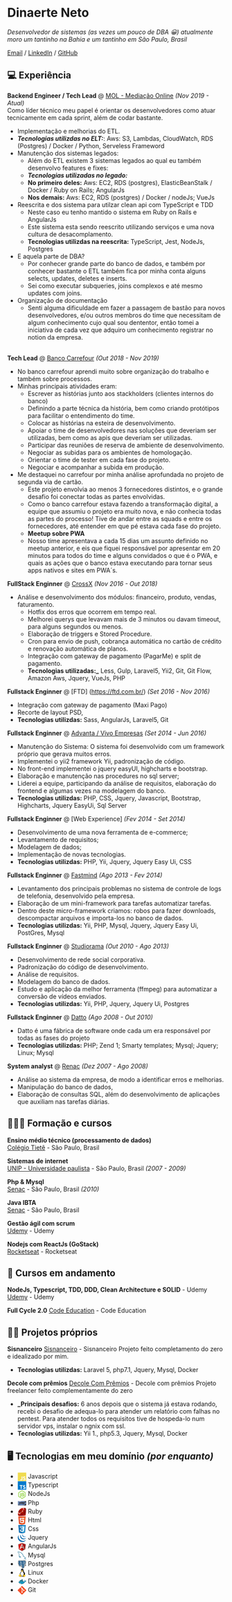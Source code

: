 # Dinaerte Neto

_Desenvolvedor de sistemas (as vezes um pouco de DBA 😀) atualmente moro um tantinho na Bahia e um tantinho em São Paulo, Brasil_ <br>

[Email](mailto:dinaerteneto@gmail.com) / [LinkedIn](https://www.linkedin.com/in/dinaerteneto/) / [GitHub](https://github.com/dinaerteneto/)

## 💻 Experiência

**Backend Engineer / Tech Lead** @ [MOL - Mediação Online](https://www.mediacaonline.com//) _(Nov 2019 - Atual)_ <br>
Como líder técnico meu papel é orientar os desenvolvedores como atuar tecnicamente em cada sprint, além de codar bastante.
  - Implementação e melhorias do ETL.
  - **_Tecnologias utilizdas no ELT:_**: Aws: S3, Lambdas, CloudWatch,  RDS (Postgres) / Docker / Python, Serveless Frameword
  - Manutenção dos sistemas legados:
    - Além do ETL existem 3 sistemas legados ao qual eu também desenvolvo features e fixes:
    - **_Tecnologias utilizadas no legado:_**
    - **No primeiro deles:** Aws: EC2, RDS (postgres), ElasticBeanStalk / Docker / Ruby on Rails; AngularJs
    - **Nos demais:** Aws: EC2, RDS (postgres) / Docker / nodeJs; VueJs
  - Reescrita e dos sistema para utilzar clean api com TypeScript e TDD
    - Neste caso eu tenho mantido o sistema em Ruby on Rails e AngularJs
    - Este sistema esta sendo reescrito utilizando serviços e uma nova cultura de desacomplamento.
    - **Tecnologias utilizdas na reescrita:** TypeScript, Jest, NodeJs, Postgres
  - E aquela parte de DBA?
    - Por conhecer grande parte do banco de dados, e também por conhecer bastante o ETL também fica por minha conta alguns selects, updates, deletes e inserts.
    - Sei como executar subqueries, joins complexos e até mesmo updates com joins.
  - Organização de documentação
    - Senti alguma dificuldade em fazer a passagem de bastão para novos desenvolvedores, e/ou outros membros do time que necessitam de algum conhecimento cujo qual sou dententor, então tomei a iniciativa de cada vez que adquiro um conhecimento registrar no notion da empresa.
<br><br>

**Tech Lead** @ [Banco Carrefour](https://www.carrefoursolucoes.com.br/) _(Out 2018 - Nov 2019)_ <br>
  - No banco carrefour aprendi muito sobre organização do trabalho e também sobre processos.
  - Minhas principais atividades eram:
    - Escrever as histórias junto aos stackholders (clientes internos do banco)
    - Definindo a parte técnica da história, bem como criando protótipos para facilitar o entendimento do time.
    - Colocar as histórias na esteira de desenvolvimento.
    - Apoiar o time de desenvolvedores nas soluções que deveriam ser utilizadas, bem como as apis que deveriam ser utilizadas.
    - Participar das reuniões de reserva de ambiente de desenvolvimento.
    - Negociar as subidas para os ambientes de homologação.
    - Orientar o time de tester em cada fase do projeto.
    - Negociar e acompanhar a subida em produção.
  - Me destaquei no carrefour por minha análise aprofundada no projeto de segunda via de cartão.
    - Este projeto envolvia ao menos 3 fornecedores distintos, e o grande desafio foi conectar todas as partes envolvidas.
    - Como o banco carrefour estava fazendo a transformação digital, a equipe que assumiu o projeto era muito nova, e não conhecia todas as partes do processo!
Tive de andar entre as squads e entre os fornecedores, até entender em que pé estava cada fase do projeto.
    - **Meetup sobre PWA**
    - Nosso time apresentava a cada 15 dias um assunto definido no meetup anterior, e eis que fiquei responsável por apresentar em 20 minutos para todos do time e alguns convidados o que é o PWA, e quais as ações que o banco estava executando para tornar seus apps nativos e sites em PWA´s.
    
**FullStack Enginner** @ [CrossX](http://appcrossx.com/) _(Nov 2016 - Out 2018)_ <br>
  - Análise e desenvolvimento dos módulos: financeiro, produto, vendas, faturamento.
	  - Hotfix dos erros que ocorrem em tempo real.
	  - Melhorei querys que levavam mais de 3 minutos ou davam timeout, para alguns segundos ou menos.
	  - Elaboração de triggers e Stored Procedure.
	  - Cron para envio de push, cobrança automática no cartão de crédito e renovação automática de planos.
	  - Integração com gateway de pagamento (PagarMe) e split de pagamento.
	  - **Tecnologias utilizadas:_** Less, Gulp, Laravel5, Yii2, Git, Git Flow, Amazon Aws, Jquery, VueJs, PHP 

**Fullstack Enginner** @ [FTD] (https://ftd.com.br/) _(Set 2016 - Nov 2016)_ <br>
  - Integração com gateway de pagamento (Maxi Pago)
  - Recorte de layout PSD, 
  - **Tecnologias utilizdas:** Sass, AngularJs, Laravel5, Git

**Fullstack Enginner** @ [Advanta / Vivo Empresas](http://www.advanta.com.br/) _(Set 2014 - Jun 2016)_ <br>
  - Manutenção do Sistema: O sistema foi desenvolvido com um framework próprio que gerava muitos erros.
  - Implementei o yii2 framework Yii, padronização de código.
  - No front-end implementei o jquery easyUI, highcharts e bootstrap.
  - Elaboração e manutenção nas procedures no sql server;
  - Liderei a equipe, participando da análise de requisitos, elaboração do frontend e algumas vezes na modelagem do banco.
  - **Tecnologias utilizdas:** PHP, CSS, Jquery, Javascript, Bootstrap, Highcharts, Jquery EasyUi, Sql Server

**Fullstack Enginner** @ [Web Experience] _(Fev 2014 - Set 2014)_ <br>
  - Desenvolvimento de uma nova ferramenta de e-commerce; 
  - Levantamento de requisitos; 			
  - Modelagem de dados; 
  - Implementação de novas tecnologias.
  - **Tecnologias utilizdas:** PHP, Yii, Jquery, Jquery Easy Ui, CSS

**Fullstack Enginner** @ [Fastmind](http://www.fastmind.com.br) _(Ago 2013 - Fev 2014)_ <br>
  - Levantamento dos principais problemas no sistema de controle de logs de telefonia, desenvolvido pela empresa.
  - Elaboração de um mini-framework para tarefas automatizar tarefas.
  - Dentro deste micro-framework criamos: robos para fazer downloads, descompactar arquivos e importa-los no banco de dados.
  - **Tecnologias utilizdas:** Yii, PHP, Mysql, Jquery, Jquery Easy Ui, PostGres, Mysql

**Fullstack Enginner** @ [Studiorama](http://www.studiorama.com.br) _(Out 2010 - Ago 2013)_ <br>
  - Desenvolvimento de rede social corporativa.
  - Padronização do código de desenvolvimento.
  - Análise de requisitos.
  - Modelagem do banco de dados.
  - Estudo e aplicação da melhor ferramenta (ffmpeg) para automatizar a conversão de vídeos enviados.
  - **Tecnologias utilizdas:** Yii, PHP, Jquery, Jquery Ui, Postgres

**Fullstack Enginner** @ [Datto](http://www.datto.com.br) _(Ago 2008 - Out 2010)_ <br>
  - Datto é uma fábrica de software onde cada um era responsável por todas as fases do projeto
  - **Tecnologias utilizdas:** PHP; Zend 1; Smarty templates; Mysql; Jquery; Linux; Mysql

**System analyst** @ [Renac](http://www.renac.com.br) _(Dez 2007 - Ago 2008)_ <br>
  - Análise ao sistema da empresa, de modo a identificar erros e melhorias. 
  - Manipulação do banco de dados, 
  - Elaboração de consultas SQL, além do desenvolvimento de aplicações que auxiliam nas tarefas diárias.

## 👩🏼‍🎓 Formação e cursos

**Ensino médio técnico (processamento de dados)**<br>
[Colégio Tietê](http://www.colegiotiete.com.br/) - São Paulo, Brasil <br>

**Sistemas de internet**<br>
[UNIP - Universidade paulista](https://www.unip.com.br/) - São Paulo, Brasil _(2007 - 2009)_ <br>

**Php & Mysql**<br>
[Senac](https://www.senac.edu.br/) - São Paulo, Brasil _(2010)_ <br>

**Java IBTA**<br>
[Senac](https://www.universia.net/) - São Paulo, Brasil <br>

**Gestão ágil com scrum** <br>
[Udemy](https://www.udemy.com/course/gestao-projetos-agile-scrum-completo/) - Udemy <br>

**Nodejs com ReactJs (GoStack)** <br>
[Rocketseat](https://rocketseat.com.br/) - Rocketseat

## 🚀 Cursos em andamento

**NodeJs, Typescript, TDD, DDD, Clean Architecture e SOLID** - Udemy <br>
[Udemy](https://www.udemy.com/course/tdd-com-mango) - Udemy

**Full Cycle 2.0**
[Code Education](https://code.education) - Code Education

## 🙋‍♂️ Projetos próprios

**Sisnanceiro**
[Sisnanceiro](https://sisnanceiro.com.br/) - Sisnanceiro
Projeto feito completamento do zero e idealizado por mim.
- **Tecnologias utilizdas:** Laravel 5, php7.1, Jquery, Mysql, Docker

**Decole com prêmios**
[Decole Com Prêmios](https://decolecompremios.com.br) - Decole com prêmios
Projeto freelancer feito complementamente do zero 
- **_Principais desafios:** 6 anos depois que o sistema já estava rodando, recebi o desafio de adequa-lo para atender um relatório com falhas no pentest.
Para atender todos os requisitos tive de hospeda-lo num servidor vps, instalar o ngnix com ssl.
- **Tecnologias utilizdas:** Yii 1., php5.3, Jquery, Mysql, Docker

## 🖥️ Tecnologias em meu domínio _(por enquanto)_

<ul style="display: inline_block">
  <li><img align="center" alt="Js" height="20" width="20" src="https://raw.githubusercontent.com/devicons/devicon/master/icons/javascript/javascript-plain.svg"> Javascript </li>
  <li><img align="center" alt="Ts" height="20" width="20" src="https://raw.githubusercontent.com/devicons/devicon/master/icons/typescript/typescript-plain.svg"> Typescript </li>
  <li><img align="center" alt="NodeJs" height="20" width="20"src="https://raw.githubusercontent.com/devicons/devicon/master/icons/nodejs/nodejs-original.svg"> NodeJs </li>
  <li><img align="center" alt="Php" height="20" width="20" src="https://raw.githubusercontent.com/devicons/devicon/master/icons/php/php-original.svg"> Php </li>
  <li><img align="center" alt="Ruby"height="20" width="20" src="https://raw.githubusercontent.com/devicons/devicon/master/icons/ruby/ruby-original.svg"> Ruby </li>
  <li><img align="center" alt="HTML" height="20" width="20" src="https://raw.githubusercontent.com/devicons/devicon/master/icons/html5/html5-original.svg"> Html </li>
  <li><img align="center" alt="CSS" height="20" width="20" src="https://raw.githubusercontent.com/devicons/devicon/master/icons/css3/css3-original.svg"> Css </li>
  <li><img align="center" alt="Jquery" height="20" width="20" src="https://raw.githubusercontent.com/devicons/devicon/master/icons/jquery/jquery-original.svg"> Jquery </li>
  <li><img align="center" alt="AngularJs" height="20" width="20" src="https://raw.githubusercontent.com/devicons/devicon/master/icons/angularjs/angularjs-original.svg"> AngularJs </li>
  <li><img align="center" alt="Mysql" height="20" width="20" src="https://raw.githubusercontent.com/devicons/devicon/master/icons/mysql/mysql-original.svg"> Mysql </li>
  <li><img align="center" alt="Postgres" height="20" width="20" src="https://raw.githubusercontent.com/devicons/devicon/master/icons/postgresql/postgresql-original.svg"> Postgres </li>
  <li><img align="center" alt="Linux" height="20" width="20" src="https://raw.githubusercontent.com/devicons/devicon/master/icons/linux/linux-original.svg"> Linux </li>
  <li><img align="center" alt="Docker" height="20" width="20" src="https://raw.githubusercontent.com/devicons/devicon/master/icons/docker/docker-original.svg"> Docker </li>
  <li><img align="center" alt="Docker" height="20" width="20" src="https://raw.githubusercontent.com/devicons/devicon/master/icons/git/git-original.svg"> Git </li>
</ul>

